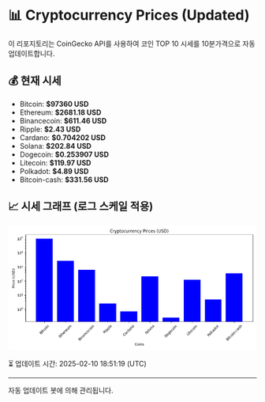 
# 📊 Cryptocurrency Prices (Updated)

이 리포지토리는 CoinGecko API를 사용하여 코인 TOP 10 시세를 10분가격으로 자동 업데이트합니다.

## 💰 현재 시세
- Bitcoin: **$97360 USD**
- Ethereum: **$2681.18 USD**
- Binancecoin: **$611.46 USD**
- Ripple: **$2.43 USD**
- Cardano: **$0.704202 USD**
- Solana: **$202.84 USD**
- Dogecoin: **$0.253907 USD**
- Litecoin: **$119.97 USD**
- Polkadot: **$4.89 USD**
- Bitcoin-cash: **$331.56 USD**

## 📈 시세 그래프 (로그 스케일 적용)
![Crypto Prices](crypto_prices.png)

⏳ 업데이트 시간: 2025-02-10 18:51:19 (UTC)

---
자동 업데이트 봇에 의해 관리됩니다.
